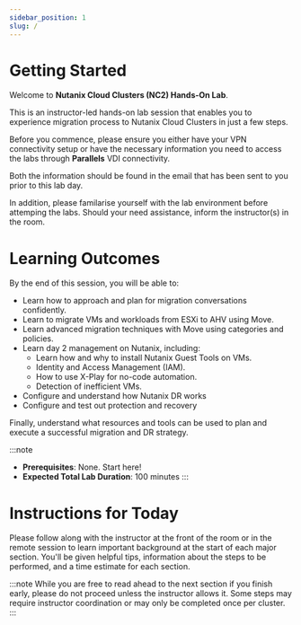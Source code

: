 ```yaml
---
sidebar_position: 1
slug: /
---
```


# Getting Started

Welcome to **Nutanix Cloud Clusters (NC2) Hands-On Lab**.

This is an instructor-led hands-on lab session that enables you to experience migration process to Nutanix Cloud Clusters in just a few steps. 

Before you commence, please ensure you either have your VPN connectivity setup or have the necessary information you need to access the labs through **Parallels** VDI connectivity. 

Both the information should be found in the email that has been sent to you prior to this lab day.

In addition, please familarise yourself with the lab environment before attemping the labs. Should your need assistance, inform the instructor(s) in the room.  

# Learning Outcomes

By the end of this session, you will be able to:

- Learn how to approach and plan for migration conversations confidently.
- Learn to migrate VMs and workloads from ESXi to AHV using Move.
- Learn advanced migration techniques with Move using categories and policies.
- Learn day 2 management on Nutanix, including:
  - Learn how and why to install Nutanix Guest Tools on VMs.
  - Identity and Access Management (IAM).
  - How to use X-Play for no-code automation.
  - Detection of inefficient VMs.
- Configure and understand how Nutanix DR works
- Configure and test out protection and recovery 

Finally, understand what resources and tools can be used to plan and execute a successful migration and DR strategy.

:::note
- **Prerequisites**: None. Start here!
- **Expected Total Lab Duration**: 100 minutes
:::

# Instructions for Today

Please follow along with the instructor at the front of the room or in the remote session to learn important background at the start of each major section. You'll be given helpful tips, information about the steps to be performed, and a time estimate for each section.

:::note
While you are free to read ahead to the next section if you finish early, please do not proceed unless the instructor allows it. Some steps may require instructor coordination or may only be completed once per cluster.
:::

